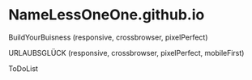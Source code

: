 # NameLessOneOne.github.io

BuildYourBuisness (responsive, crossbrowser, pixelPerfect)

URLAUBSGLÜCK (responsive, crossbrowser, pixelPerfect, mobileFirst)

ToDoList
